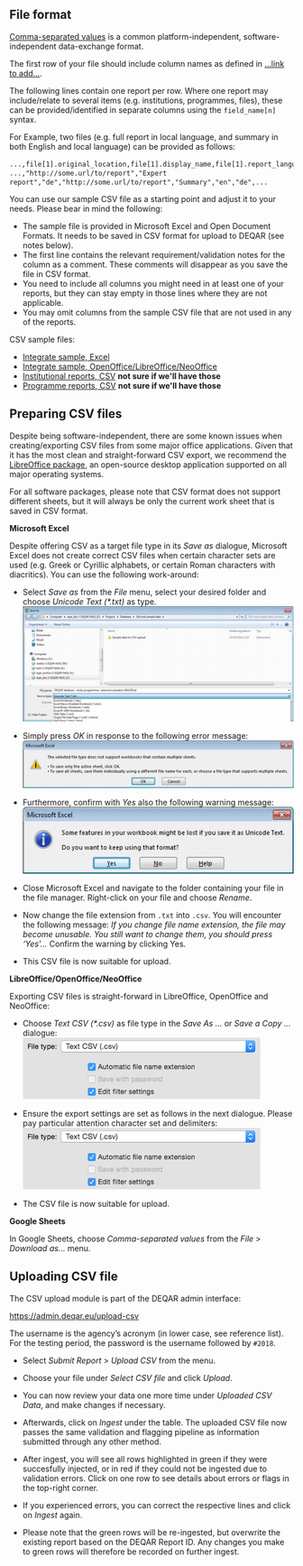 File format
-----------

[Comma-separated values](https://en.wikipedia.org/wiki/Comma-separated_values) is a common platform-independent, software-independent data-exchange format.

The first row of your file should include column names as defined in [...link to add...](http://www.deqar.eu).

The following lines contain one report per row. Where one report may include/relate to several items (e.g. institutions, programmes, files), these can be provided/identified in separate columns using the `field_name[n]` syntax.

For Example, two files (e.g. full report in local language, and summary in both English and local language) can be provided as follows:

```csv
...,file[1].original_location,file[1].display_name,file[1].report_language[1],file[2].original_location,file[2].display_name,file[2].report_language[1],file[2].report_language[1],...
...,"http://some.url/to/report","Expert report","de","http://some.url/to/report","Summary","en","de",...
```

You can use our sample CSV file as a starting point and adjust it to your needs. Please bear in mind the following:

 - The sample file is provided in Microsoft Excel and Open Document Formats. It needs to be saved in CSV format for upload to DEQAR (see notes below).
 - The first line contains the relevant requirement/validation notes for the column as a comment. These comments will disappear as you save the file in CSV format.
 - You need to include all columns you might need in at least one of your reports, but they can stay empty in those lines where they are not applicable.
 - You may omit columns from the sample CSV file that are not used in any of the reports.
 
CSV sample files:

 - [Integrate sample, Excel](http://link.to/somewhere/)
 - [Integrate sample, OpenOffice/LibreOffice/NeoOffice](http://link.to/somewhere/)
 - [Institutional reports, CSV](http://link.to/somewhere/) **not sure if we'll have those**
 - [Programme reports, CSV](http://link.to/somewhere/) **not sure if we'll have those**
 
Preparing CSV files
-------------------

Despite being software-independent, there are some known issues when creating/exporting CSV files from some major office applications. Given that it has the most clean and straight-forward CSV export, we recommend the [LibreOffice package](https://www.libreoffice.org/), an open-source desktop application supported on all major operating systems.

For all software packages, please note that CSV format does not support different sheets, but it will always be only the current work sheet that is saved in CSV format.

**Microsoft Excel**

Despite offering CSV as a target file type in its *Save as* dialogue, Microsoft Excel does not create correct CSV files when certain character sets are used (e.g. Greek or Cyrillic alphabets, or certain Roman characters with diacritics). You can use the following work-around:

 - Select *Save as* from the *File* menu, select your desired folder and choose *Unicode Text (\*.txt)* as type.<br />
   ![Excel save as dialogue](img/csv-excel-fix-0.png)
 
 - Simply press *OK* in response to the following error message:<br />
   ![The selected file type does not support workbooks that contain multiple sheets](img/csv-excel-fix-1.png)

 - Furthermore, confirm with *Yes* also the following warning message:<br />
   ![Some features in your workbook might be lost if you save it as Unicode Text](img/csv-excel-fix-2.png)

 - Close Microsoft Excel and navigate to the folder containing your file in the file manager. Right-click on your file and choose *Rename*.
 
 - Now change the file extension from `.txt` into `.csv`. You will encounter the following message: *If you change file name extension, the file may become unusable. You still want to change them, you should press ‘Yes’...* Confirm the warning by clicking Yes.
 
 - This CSV file is now suitable for upload.
 
**LibreOffice/OpenOffice/NeoOffice**

Exporting CSV files is straight-forward in LibreOffice, OpenOffice and NeoOffice:

 - Choose *Text CSV (\*.csv)* as file type in the *Save As ...* or *Save a Copy ...* dialogue:<br />
   ![LibreOffice save file dialogue](img/csv-libreoffice-0.png)

 - Ensure the export settings are set as follows in the next dialogue. Please pay particular attention character set and delimiters:<br />
   ![CSV export settings](img/csv-libreoffice-0.png)

 - The CSV file is now suitable for upload.
 
**Google Sheets**

In Google Sheets, choose *Comma-separated values* from the *File* > *Download as...* menu.

Uploading CSV file
------------------

The CSV upload module is part of the DEQAR admin interface:

<https://admin.deqar.eu/upload-csv>

The username is the agency’s acronym (in lower case, see reference list). For the testing period, the password is the username followed by `#2018`.

 - Select *Submit Report* > *Upload CSV* from the menu.
 
 - Choose your file under *Select CSV file* and click *Upload*.
 
 - You can now review your data one more time under *Uploaded CSV Data*, and make changes if necessary.

 - Afterwards, click on *Ingest* under the table. The uploaded CSV file now passes the same validation and flagging pipeline as information submitted through any other method.

 - After ingest, you will see all rows highlighted in green if they were succesfully injected, or in red if they could not be ingested due to validation errors. Click on one row to see details about errors or flags in the top-right corner.
 
 - If you experienced errors, you can correct the respective lines and click on *Ingest* again.
 
 - Please note that the green rows will be re-ingested, but overwrite the existing report based on the DEQAR Report ID. Any changes you make to green rows will therefore be recorded on further ingest.
